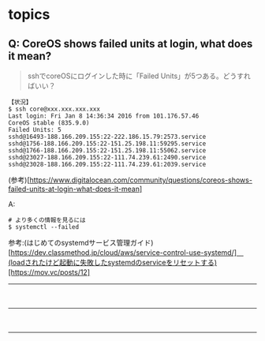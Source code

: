 # topics

## Q: CoreOS shows failed units at login, what does it mean?
> sshでcoreOSにログインした時に「Failed Units」が5つある。どうすればいい？  
```
【状況】
$ ssh core@xxx.xxx.xxx.xxx
Last login: Fri Jan 8 14:36:34 2016 from 101.176.57.46
CoreOS stable (835.9.0)
Failed Units: 5
sshd@16493-188.166.209.155:22-222.186.15.79:2573.service
sshd@1756-188.166.209.155:22-151.25.198.11:59295.service
sshd@1766-188.166.209.155:22-151.25.198.11:55062.service
sshd@23027-188.166.209.155:22-111.74.239.61:2490.service
sshd@23028-188.166.209.155:22-111.74.239.61:2039.service
```

(参考)[https://www.digitalocean.com/community/questions/coreos-shows-failed-units-at-login-what-does-it-mean]  

A: 
```
# より多くの情報を見るには
$ systemctl --failed

```
参考:(はじめてのsystemdサービス管理ガイド)[https://dev.classmethod.jp/cloud/aws/service-control-use-systemd/]　(loadされたけど起動に失敗したsystemdのserviceをリセットする)[https://mov.vc/posts/12]
　  
- - - 
　  
- - - 
　  
- - - 
　  





